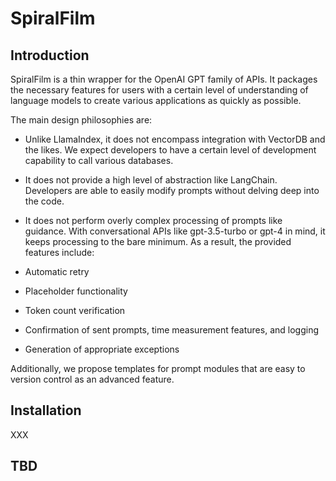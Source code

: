 # SpiralFilm
## Introduction
SpiralFilm is a thin wrapper for the OpenAI GPT family of APIs. It packages the necessary features for users with a certain level of understanding of language models to create various applications as quickly as possible. 

The main design philosophies are:

- Unlike LlamaIndex, it does not encompass integration with VectorDB and the likes. We expect developers to have a certain level of development capability to call various databases.
- It does not provide a high level of abstraction like LangChain. Developers are able to easily modify prompts without delving deep into the code.
- It does not perform overly complex processing of prompts like guidance. With conversational APIs like gpt-3.5-turbo or gpt-4 in mind, it keeps processing to the bare minimum.
As a result, the provided features include:

- Automatic retry
- Placeholder functionality
- Token count verification
- Confirmation of sent prompts, time measurement features, and logging
- Generation of appropriate exceptions

Additionally, we propose templates for prompt modules that are easy to version control as an advanced feature.

## Installation
XXX

## TBD
